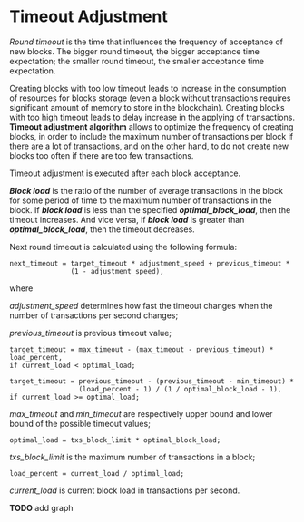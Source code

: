 # Timeout Adjustment

_Round timeout_ is the time that influences the frequency of acceptance of new
blocks. The bigger round timeout, the bigger acceptance time expectation; the
smaller round timeout, the smaller acceptance time expectation.

Creating blocks with too low timeout leads to increase in the consumption of
resources for blocks storage (even a block without transactions requires
significant amount of memory to store in the blockchain). Creating blocks with
too high timeout leads to delay increase in the applying of transactions.
**Timeout adjustment algorithm** allows to optimize the frequency of creating
blocks, in order to include the maximum number of transactions per block if
there are a lot of transactions, and on the other hand, to do not create new
blocks too often if there are too few transactions.

Timeout adjustment is executed after each block acceptance.

**_Block load_** is the ratio of the number of average transactions in the block
for some period of time to the maximum number of transactions in the block. If
**_block load_** is less than the specified **_optimal_block_load_**, then the
timeout increases. And vice versa, if **_block load_** is greater than
**_optimal_block_load_**, then the timeout decreases.

Next round timeout is calculated using the following formula:

```
next_timeout = target_timeout * adjustment_speed + previous_timeout *
               (1 - adjustment_speed),
```
where

_adjustment_speed_ determines how fast the timeout changes when the number of
transactions per second changes;

_previous_timeout_ is previous timeout value;
```
target_timeout = max_timeout - (max_timeout - previous_timeout) * load_percent,
if current_load < optimal_load;
```
```
target_timeout = previous_timeout - (previous_timeout - min_timeout) *
                 (load_percent - 1) / (1 / optimal_block_load - 1),
if current_load >= optimal_load;
```

_max_timeout_ and _min_timeout_ are respectively upper bound and lower bound of
the possible timeout values;

```
optimal_load = txs_block_limit * optimal_block_load;
```

_txs_block_limit_ is the maximum number of transactions in a block;

```
load_percent = current_load / optimal_load;
```

_current_load_ is current block load in transactions per second.

**TODO** add graph
